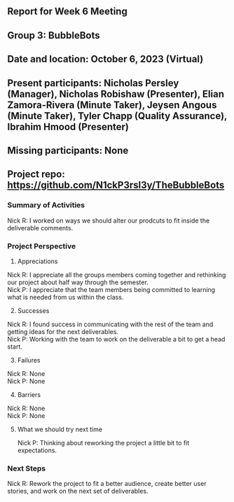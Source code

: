 ## Report for Week 6 Meeting
## Group 3: BubbleBots
## Date and location: October 6, 2023 (Virtual)
## Present participants: Nicholas Persley (Manager), Nicholas Robishaw (Presenter), Elian Zamora-Rivera (Minute Taker), Jeysen Angous (Minute Taker), Tyler Chapp (Quality Assurance), Ibrahim Hmood (Presenter)
## Missing participants: None
## Project repo: https://github.com/N1ckP3rsl3y/TheBubbleBots

### Summary of Activities

Nick R: I worked on ways we should alter our prodcuts to fit inside the deliverable comments.

### Project Perspective
1. Appreciations

  Nick R: I appreciate all the groups members coming together and rethinking our project about half way through the semester.\
  Nick P: I appreciate that the team members being committed to learning what is needed from us within the class.

2. Successes

  Nick R: I found success in communicating with the rest of the team and getting ideas for the next deliverables.\
  Nick P: Working with the team to work on the deliverable a bit to get a head start.

3. Failures

  Nick R: None\
  Nick P: None

4. Barriers

  Nick R: None\
  Nick P: None

5. What we should try next time
   
   Nick P: Thinking about reworking the project a little bit to fit expectations.

### Next Steps

  Nick R: Rework the project to fit a better audience, create better user stories, and work on the next set of deliverables.

